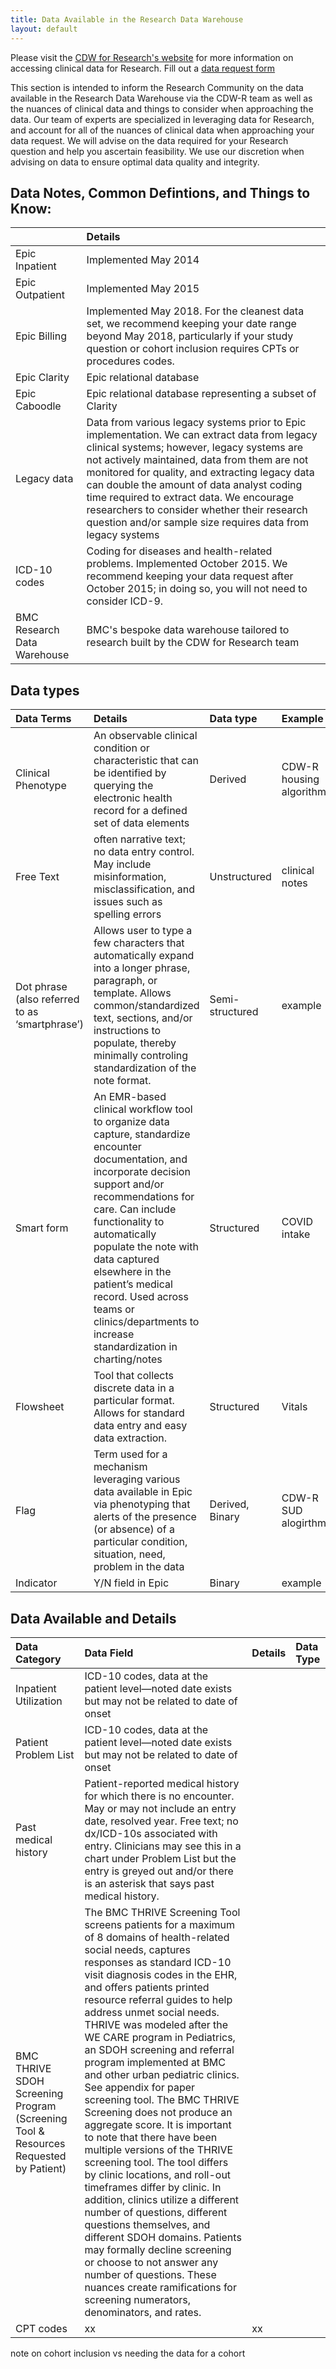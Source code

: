 ```yaml
---
title: Data Available in the Research Data Warehouse
layout: default
---
```


Please visit the [CDW for Research's website](https://www.bmc.org/research/clinical-data-warehouse-cdw) for more information on accessing clinical data for Research. 
Fill out a [data request form](https://bmc.tfaforms.net/f/cdw-data-request-form)

This section is intended to inform the Research Community on the data available in the Research Data Warehouse via the CDW-R team as well as the nuances of clinical data and things to consider when approaching the data. 
Our team of experts are specialized in leveraging data for Research, and account for all of the nuances of clinical data when approaching your data request. We will advise on the data required for your Research question and help you ascertain feasibility. We use our discretion when advising on data to ensure optimal data quality and integrity. 


## Data Notes, Common Defintions, and Things to Know:

|  <!-- --> | Details  |
| :----------- | :----------- |
|Epic Inpatient|Implemented May 2014|
| Epic Outpatient | Implemented May 2015|
| Epic Billing | Implemented May 2018. For the cleanest data set, we recommend keeping your date range beyond May 2018, particularly if your study question or cohort inclusion requires CPTs or procedures codes.|
| Epic Clarity | Epic relational database|
| Epic Caboodle| Epic relational database representing a subset of Clarity|
| Legacy data| Data from various legacy systems prior to Epic implementation. We can extract data from legacy clinical systems; however, legacy systems are not actively maintained, data from them are not monitored for quality, and extracting legacy data can double the amount of data analyst coding time required to extract data. We encourage researchers to consider whether their research question and/or sample size requires data from legacy systems|
| ICD-10 codes | Coding for diseases and health-related problems. Implemented October 2015. We recommend keeping your data request after October 2015; in doing so, you will not need to consider ICD-9. |
| BMC Research Data Warehouse|BMC's bespoke data warehouse tailored to research built by the CDW for Research team|


## Data types

| **Data Terms** | **Details**  | **Data type** |**Example**|
| :----------- | :----------- |:----------- |:----------- |
| Clinical Phenotype | An observable clinical condition or characteristic that can be identified by querying the electronic health record for a defined set of data elements  |Derived| CDW-R housing algorithm|
|Free Text| often narrative text; no data entry control. May include misinformation, misclassification, and issues such as spelling errors| Unstructured| clinical notes|
|Dot phrase (also referred to as ‘smartphrase’)|Allows user to type a few characters that automatically expand into a longer phrase, paragraph, or template. Allows common/standardized text, sections, and/or instructions to populate, thereby minimally controling standardization of the note format.|Semi-structured| example|
|Smart form| An EMR-based clinical workflow tool to organize data capture, standardize encounter documentation, and incorporate decision support and/or recommendations for care. Can include functionality to automatically populate the note with data captured elsewhere in the patient’s medical record. Used across teams or clinics/departments to increase standardization in charting/notes| Structured| COVID intake|
|Flowsheet|Tool that collects discrete data in a particular format. Allows for standard data entry and easy data extraction.|Structured|Vitals|
|Flag|Term used for a mechanism leveraging various data available in Epic via phenotyping that alerts of the presence (or absence) of a particular condition, situation, need, problem in the data|Derived, Binary|CDW-R SUD alogirthm|
|Indicator|Y/N field in Epic|Binary|example|

## Data Available and Details

| **Data Category** | **Data Field**  | **Details** |**Data Type**|
| :----------- | :----------- |:----------- |:----------- |
| Inpatient Utilization | ICD-10 codes, data at the patient level—noted date exists but may not be related to date of onset |
| Patient Problem List | ICD-10 codes, data at the patient level—noted date exists but may not be related to date of onset |
| Past medical history | Patient-reported medical history for which there is no encounter. May or may not include an entry date, resolved year. Free text; no dx/ICD-10s associated with entry. Clinicians may see this in a chart under Problem List but the entry is greyed out and/or there is an asterisk that says past medical history. |
| BMC THRIVE SDOH Screening Program (Screening Tool & Resources Requested by Patient) |The BMC THRIVE Screening Tool screens patients for a maximum of 8 domains of health-related social needs, captures responses as standard ICD-10 visit diagnosis codes in the EHR, and offers patients printed resource referral guides to help address unmet social needs.  THRIVE was modeled after the WE CARE program in Pediatrics, an SDOH screening and referral program implemented at BMC and other urban pediatric clinics.  See appendix for paper screening tool. The BMC THRIVE Screening does not produce an aggregate score. It is important to note that there have been multiple versions of the THRIVE screening tool. The tool differs by clinic locations, and roll-out timeframes differ by clinic. In addition, clinics utilize a different number of questions, different questions themselves, and different SDOH domains. Patients may formally decline screening or choose to not answer any number of questions. These nuances create ramifications for screening numerators, denominators, and rates.
| CPT codes| xx | xx | 


note on cohort inclusion vs needing the data for a cohort
